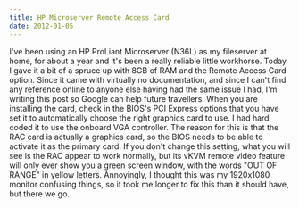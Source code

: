 ```yaml
---
title: HP Microserver Remote Access Card
date: 2012-01-05
---
```


I've been using an HP ProLiant Microserver (N36L) as my fileserver at home, for about a year and it's been a really reliable little workhorse.
Today I gave it a bit of a spruce up with 8GB of RAM and the Remote Access Card option.
Since it came with virtually no documentation, and since I can't find any reference online to anyone else having had the same issue I had, I'm writing this post so Google can help future travellers.
When you are installing the card, check in the BIOS's PCI Express options that you have set it to automatically choose the right graphics card to use. I had hard coded it to use the onboard VGA controller.
The reason for this is that the RAC card is actually a graphics card, so the BIOS needs to be able to activate it as the primary card.
If you don't change this setting, what you will see is the RAC appear to work normally, but its vKVM remote video feature will only ever show you a green screen window, with the words "OUT OF RANGE" in yellow letters.
Annoyingly, I thought this was my 1920x1080 monitor confusing things, so it took me longer to fix this than it should have, but there we go.
